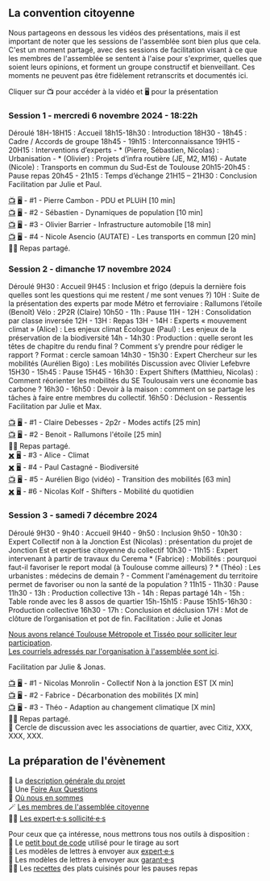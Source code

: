 ## La convention citoyenne

Nous partageons en dessous les vidéos des présentations, mais il est important de noter que les sessions de l'assemblée sont bien plus que cela. C'est un moment partagé, avec des sessions de facilitation visant à ce que les membres de l'assemblée se sentent à l'aise pour s'exprimer, quelles que soient leurs opinions, et forment un groupe constructif et bienveillant. Ces moments ne peuvent pas être fidèlement retranscrits et documentés ici.

Cliquer sur 📺 pour accéder à la vidéo et 🖥️ pour la présentation  

### Session 1 - mercredi 6 novembre 2024 - 18:22h
Déroulé
   18H-18H15 : Accueil
   18h15-18h30 : Introduction
   18H30 - 18h45 : Cadre / Accords de groupe
   18h45 - 19h15 : Interconnaissance
   19H15 - 20H15 : Interventions d’experts
      \- \* (Pierre, Sébastien, Nicolas) : Urbanisation
      \- \* (Olivier) : Projets d’infra routière (JE, M2, M16)
      \- Autate (Nicole) : Transports en commun du Sud-Est de Toulouse
   20h15-20h45 : Pause repas
   20h45 - 21h15 : Temps d’échange
   21H15 – 21H30 : Conclusion
Facilitation par Julie et Paul.  

[📺](https://youtu.be/EgCQEZ13DaM) [🖥️](https://docs.google.com/presentation/d/1OBhCARwpY3mjr3Xj5W5ssv3X8b0jKLUta8qr7-_TUpY/edit?usp=sharing) - #1 - Pierre Cambon - PDU et PLUiH [10 min]  
[📺](https://youtu.be/TRAZoPWEJOo) [🖥️](https://docs.google.com/presentation/d/1OBhCARwpY3mjr3Xj5W5ssv3X8b0jKLUta8qr7-_TUpY/edit?usp=sharing) - #2 - Sébastien - Dynamiques de population [10 min]  
[📺](https://youtu.be/V_F8ehKChvo) [🖥️](https://docs.google.com/presentation/d/1EROK8DyP6qT_u4Wt1u5FCID2kk7Fnuyip31o9aefZXM/edit?usp=sharing) - #3 - Olivier Barrier - Infrastructure automobile [18 min]  
[📺](https://youtu.be/e42VSnqtfYY) [🖥️](https://drive.google.com/file/d/1cTQ80KpO3_rPG_ppuIS8edBJtgfLB1Dh/view?usp=sharing) - #4 - Nicole Asencio (AUTATE) - Les transports en commun [20 min]  
🥗🥖 Repas partagé.  

### Session 2 - dimanche 17 novembre 2024
Déroulé
   9H30 : Accueil
   9H45 : Inclusion et frigo (depuis la dernière fois quelles sont les questions qui me restent / me sont venues ?)
   10H : Suite de la présentation des experts par mode
      Métro et ferroviaire : Rallumons l’étoile (Benoît)
      Vélo : 2P2R  (Claire)
   10h50 - 11h : Pause
   11H - 12H : Consolidation par classe inversée
   12H - 13H : Repas
   13H - 14H : Experts
      « mouvement climat » (Alice) : Les enjeux climat
      Écologue (Paul) : Les enjeux de la préservation de la biodiversité
   14h - 14h30 : Production : quelle seront les têtes de chapitre du rendu final ? Comment s’y prendre pour rédiger le rapport ?  Format : cercle samoan
   14h30 - 15h30 : Expert
      Chercheur sur les mobilités (Aurélien Bigo) : Les mobilités
      Discussion avec Olivier Lefebvre
   15H30 - 15h45 : Pause
   15H45 - 16h30 : Expert
      Shifters (Matthieu, Nicolas) : Comment réorienter les mobilités du SE Toulousain vers une économie bas carbone ?
   16h30 - 16h50 : Devoir à la maison : comment on se partage les tâches à faire entre membres du collectif.
   16h50 : Déclusion - Ressentis
Facilitation par Julie et Max.  

[📺](https://youtu.be/zPMTAFo-Y4g) [🖥️](https://drive.google.com/file/d/1rv7b2HVEhQpRwfdAcgXqHOS8tm9rl6iw/view?usp=drive_link) - #1 - Claire Debesses - 2p2r - Modes actifs [25 min]  
[📺](https://youtu.be/JAQwYbIcveE) [🖥️](https://docs.google.com/presentation/d/1j9OB87irwMeFfGWV-odYkMTtidoRsCeJHCRGRGLgZ1c/edit?usp=drive_link) - #2 - Benoit - Rallumons l'étoile [25 min]  
🥗🥖 Repas partagé.  
[✖️]() [🖥️](https://docs.google.com/presentation/d/1iF__m70cmH70Tx6sWIQtviH1ELZ4YI7q0rmNgYHXXaU/edit?usp=drive_link) - #3 - Alice - Climat  
[✖️]() [🖥️](https://docs.google.com/presentation/d/13aFqbv1oIt6ZhWGXDjgoqV0xKYyo0J32/edit?usp=drive_link&ouid=117797709285819815547&rtpof=true&sd=true) - #4 - Paul Castagné - Biodiversité  
[📺](https://www.youtube.com/watch?v=cC9jh3kvfnw) [🖥️](https://drive.google.com/file/d/1emE5KNmyvRx24lhHZa3XgaxUQGSuvEaq/view?usp=drive_link) - #5 - Aurélien Bigo (vidéo) - Transition des mobilités [63 min]  
[✖️]() [🖥️](https://docs.google.com/presentation/d/1aRQXQGhkKpR3QUtvAnWMTmfpu3GNaRVY/edit?usp=drive_link&ouid=117797709285819815547&rtpof=true&sd=true) - #6 - Nicolas Kolf - Shifters - Mobilité du quotidien

### Session 3 - samedi 7 décembre 2024
Déroulé
   9H30 - 9h40 : Accueil
   9H40 - 9h50 : Inclusion
   9h50 - 10h30 : Expert
      Collectif non à la Jonction Est (Nicolas) : présentation du projet de Jonction Est et expertise citoyenne du collectif
   10h30 - 11h15 : Expert intervenant à partir de travaux du Cerema
      \* (Fabrice) : Mobilités : pourquoi faut-il favoriser le report modal (à Toulouse comme ailleurs) ?
   \* (Théo) : Les urbanistes : médecins de demain ? - Comment l'aménagement du territoire permet de favoriser ou non la santé de la population ?
   11h15 - 11h30 : Pause
   11h30 - 13h : Production collective
   13h - 14h : Repas partagé
   14h - 15h :  Table ronde avec les 8 assos de quartier
   15h-15h15 : Pause
   15h15-16h30 : Production collective
   16h30 - 17h : Conclusion et déclusion
   17H : Mot de clôture de l’organisation et pot de fin.
Facilitation : Julie et Jonas


[Nous avons relancé Toulouse Métropole et Tisséo pour solliciter leur participation](TM_Tisse.md).  
[Les courriels adressés par l'organisation à l'assemblée sont ici](courrielsalassemblee.md).  

Facilitation par Julie & Jonas.  

[📺](https://youtu.be/3itX1W53EFI) [🖥️](https://drive.google.com/file/d/1gcKZjeWZ5Y-zbTXVBEQ4jL0tRO83zumD/view?usp=sharing) - #1 - Nicolas Monrolin  - Collectif Non à la jonction EST [X min]  
[📺](https://youtu.be/Rftdj-IEGqI) [🖥️](https://drive.google.com/file/d/1rv7b2HVEhQpRwfdAcgXqHOS8tm9rl6iw/view?usp=drive_link) - #2 - Fabrice - Décarbonation des mobilités [X min]  
[📺](https://youtu.be/vPjfRiyzgiU) [🖥️](https://drive.google.com/file/d/1rv7b2HVEhQpRwfdAcgXqHOS8tm9rl6iw/view?usp=drive_link) - #3 - Théo - Adaption au changement climatique [X min]  
🥗🥖 Repas partagé.  
💬 Cercle de discussion avec les associations de quartier, avec Citiz, XXX, XXX, XXX.  

## La préparation de l'évènement

📄 La [description générale du projet](generalitees.md)  
🙋 Une [Foire Aux Questions](faq.md)  
🔄 [Où nous en sommes](suivi.md)  
🪄 [Les membres de l'assemblée citoyenne](assemblee.md)  
🧑‍🔬 [Les expert·e·s sollicité·e·s](experts.md)

Pour ceux que ça intéresse, nous mettrons tous nos outils à disposition :  
🎯 Le [petit bout de code](geotirage.ipynb) utilisé pour le tirage au sort  
📄 Les modèles de lettres à envoyer aux [expert·e·s](modele_lettre_expertes.md)  
📄 Les modèles de lettres à envoyer aux [garant·e·s](modele_lettre_garantes.md)  
🧑‍🍳 Les [recettes](recettes.md) des plats cuisinés pour les pauses repas  
